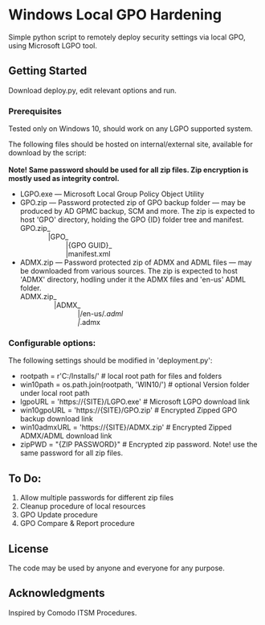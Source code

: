 # Windows Local GPO Hardening

Simple python script to remotely deploy security settings via local GPO, using Microsoft LGPO tool.

## Getting Started
Download deploy.py, edit relevant options and run.

### Prerequisites
Tested only on Windows 10, should work on any LGPO supported system.

The following files should be hosted on internal/external site, available for download by the script:<br/><br/>
<b>Note! Same password should be used for all zip files. Zip encryption is mostly used as integrity control.</b>
 * LGPO.exe — Microsoft Local Group Policy Object Utility
 * GPO.zip — Password protected zip of GPO backup folder — may be produced by AD GPMC backup, SCM and more. The zip is expected to host 'GPO' directory, holding the GPO {ID} folder tree and manifest.<br/>
 GPO.zip_<br/>
	&nbsp;&nbsp;&nbsp;&nbsp;&nbsp;&nbsp;&nbsp;&nbsp;&nbsp;&nbsp;&nbsp;&nbsp;&nbsp;&nbsp;|GPO_<br/>
	     &nbsp;&nbsp;&nbsp;&nbsp;&nbsp;&nbsp;&nbsp;&nbsp;&nbsp;&nbsp;&nbsp;&nbsp;&nbsp;&nbsp;&nbsp;&nbsp;&nbsp;&nbsp;&nbsp;&nbsp;&nbsp;&nbsp;&nbsp;|{GPO GUID}_<br/>
	     &nbsp;&nbsp;&nbsp;&nbsp;&nbsp;&nbsp;&nbsp;&nbsp;&nbsp;&nbsp;&nbsp;&nbsp;&nbsp;&nbsp;&nbsp;&nbsp;&nbsp;&nbsp;&nbsp;&nbsp;&nbsp;&nbsp;&nbsp;|manifest.xml<br/>
 * ADMX.zip — Password protected zip of ADMX and ADML files — may be downloaded from various sources. The zip is expected to host 'ADMX' directory, hodling under it the ADMX files and 'en-us' ADML folder.<br/>
 ADMX.zip_<br/>
	&nbsp;&nbsp;&nbsp;&nbsp;&nbsp;&nbsp;&nbsp;&nbsp;&nbsp;&nbsp;&nbsp;&nbsp;&nbsp;&nbsp;&nbsp;&nbsp;&nbsp;|ADMX_<br/>
	     &nbsp;&nbsp;&nbsp;&nbsp;&nbsp;&nbsp;&nbsp;&nbsp;&nbsp;&nbsp;&nbsp;&nbsp;&nbsp;&nbsp;&nbsp;&nbsp;&nbsp;&nbsp;&nbsp;&nbsp;&nbsp;&nbsp;&nbsp;&nbsp;&nbsp;&nbsp;&nbsp;&nbsp;&nbsp;|/en-us/*.adml<br/>
	     &nbsp;&nbsp;&nbsp;&nbsp;&nbsp;&nbsp;&nbsp;&nbsp;&nbsp;&nbsp;&nbsp;&nbsp;&nbsp;&nbsp;&nbsp;&nbsp;&nbsp;&nbsp;&nbsp;&nbsp;&nbsp;&nbsp;&nbsp;&nbsp;&nbsp;&nbsp;&nbsp;&nbsp;&nbsp;|*.admx<br/>

### Configurable options:
The following settings should be modified in 'deployment.py':
 * rootpath = r'C:/Installs/' # local root path for files and folders
 * win10path = os.path.join(rootpath, 'WIN10/') # optional Version folder under local root path
 * lgpoURL = 'https://{SITE}/LGPO.exe' # Microsoft LGPO download link
 * win10gpoURL = 'https://{SITE}/GPO.zip' # Encrypted Zipped GPO backup download link
 * win10admxURL = 'https://{SITE}/ADMX.zip' # Encrypted Zipped ADMX/ADML download link
 * zipPWD = "{ZIP PASSWORD}" # Encrypted zip password. Note! use the same password for all zip files.

## To Do:
1. Allow multiple passwords for different zip files
2. Cleanup procedure of local resources
3. GPO Update procedure
4. GPO Compare & Report procedure

## License
The code may be used by anyone and everyone for any purpose.

## Acknowledgments
Inspired by Comodo ITSM Procedures.

